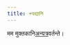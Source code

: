 ```yaml
---
title: +पद्यानि
---
```



मम मुक्तकानि[अन्यत्र](https://docs.google.com/spreadsheet/ccc?key=0Al_QBT-hoqqVdFBKZzVsM3VUREYzVzMxcHhGZDJYdHc#gid=0)वर्तन्ते।
